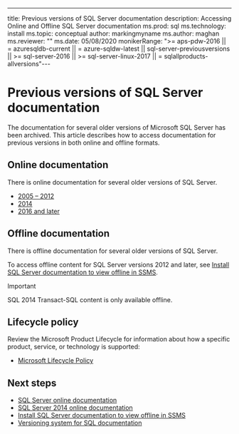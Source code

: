 ---
title: Previous versions of SQL Server documentation
description: Accessing Online and Offline SQL Server documentation
ms.prod: sql
ms.technology: install
ms.topic: conceptual
author: markingmyname
ms.author: maghan
ms.reviewer: ""
ms.date: 05/08/2020
monikerRange: ">= aps-pdw-2016 || = azuresqldb-current || = azure-sqldw-latest || sql-server-previousversions || >= sql-server-2016 || >= sql-server-linux-2017 || = sqlallproducts-allversions"---

# Previous versions of SQL Server documentation

The documentation for several older versions of Microsoft SQL Server has been archived. This article describes how to access documentation for previous versions in both online and offline formats.

## Online documentation

There is online documentation for several older versions of SQL Server.

- [2005 – 2012](https://docs.microsoft.com/previous-versions/sql/)
- [2014](../2014/2014-toc/index.yml?view=sql-server-2014)
- [2016 and later](../sql-server/index.yml?view=sql-server-2016)

## Offline documentation

There is offline documentation for several older versions of SQL Server.

To access offline content for SQL Server versions 2012 and later, see [Install SQL Server documentation to view offline in SSMS](sql-server-offline-documentation.md).

> [!IMPORTANT]
> SQL 2014 Transact-SQL content is only available offline.

## Lifecycle policy

Review the Microsoft Product Lifecycle for information about how a specific product, service, or technology is supported:

- [Microsoft Lifecycle Policy](https://support.microsoft.com/lifecycle/selectindex)

## Next steps

- [SQL Server online documentation](../sql-server/index.yml?view=sql-server-2016)
- [SQL Server 2014 online documentation](../2014/2014-toc/index.yml?view=sql-server-2014)
- [Install SQL Server documentation to view offline in SSMS](sql-server-offline-documentation.md)
- [Versioning system for SQL documentation](../sql-server/versioning-system-monikers-ui-sql-server.md?view=sql-server-2016)